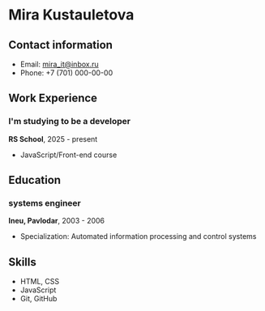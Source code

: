 # Mira Kustauletova
## Contact information
* Email: mira_it@inbox.ru
* Phone: +7 (701) 000-00-00

## Work Experience
### I'm studying to be a developer 
**RS School**, 2025 - present
*   JavaScript/Front-end course

## Education
### systems engineer
**Ineu, Pavlodar**, 2003 - 2006
*   Specialization: Automated information processing and control systems

## Skills
*   HTML, CSS
*   JavaScript
*   Git, GitHub